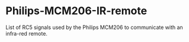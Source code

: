 # Philips-MCM206-IR-remote
List of RC5 signals used by the Philips MCM206 to communicate with an infra-red remote.
